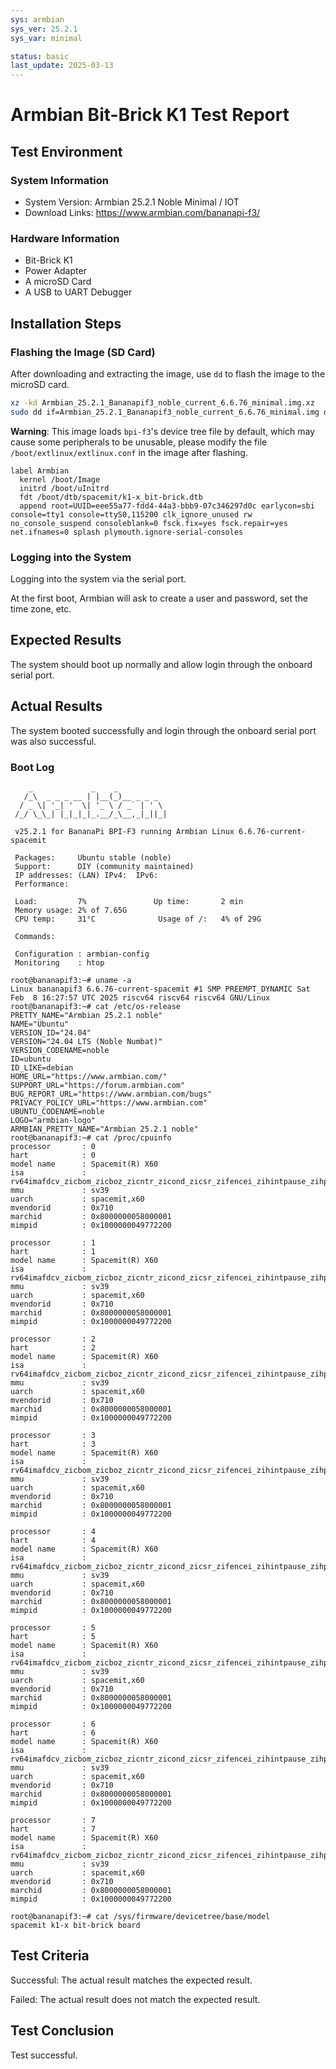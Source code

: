 ```yaml
---
sys: armbian
sys_ver: 25.2.1
sys_var: minimal

status: basic
last_update: 2025-03-13
---
```


# Armbian Bit-Brick K1 Test Report

## Test Environment

### System Information

- System Version: Armbian 25.2.1 Noble Minimal / IOT
- Download Links: https://www.armbian.com/bananapi-f3/

### Hardware Information

- Bit-Brick K1
- Power Adapter
- A microSD Card
- A USB to UART Debugger

## Installation Steps

### Flashing the Image (SD Card)

After downloading and extracting the image, use `dd` to flash the image to the microSD card.

```bash
xz -kd Armbian_25.2.1_Bananapif3_noble_current_6.6.76_minimal.img.xz 
sudo dd if=Armbian_25.2.1_Bananapif3_noble_current_6.6.76_minimal.img of=/dev/<your-device> bs=1M status=progress
```

**Warning**: This image loads `bpi-f3`'s device tree file by default, which may cause some peripherals to be unusable, please modify the file `/boot/extlinux/extlinux.conf` in the image after flashing.

```
label Armbian
  kernel /boot/Image
  initrd /boot/uInitrd
  fdt /boot/dtb/spacemit/k1-x_bit-brick.dtb
  append root=UUID=eee55a77-fdd4-44a3-bbb9-07c346297d0c earlycon=sbi console=tty1 console=ttyS0,115200 clk_ignore_unused rw no_console_suspend consoleblank=0 fsck.fix=yes fsck.repair=yes net.ifnames=0 splash plymouth.ignore-serial-consoles
```

### Logging into the System

Logging into the system via the serial port.

At the first boot, Armbian will ask to create a user and password, set the time zone, etc.

## Expected Results

The system should boot up normally and allow login through the onboard serial port.

## Actual Results

The system booted successfully and login through the onboard serial port was also successful.

### Boot Log

```log
    _             _    _           
   /_\  _ _ _ __ | |__(_)__ _ _ _  
  / _ \| '_| '  \| '_ \ / _` | ' \ 
 /_/ \_\_| |_|_|_|_.__/_\__,_|_||_|
                                   
 v25.2.1 for BananaPi BPI-F3 running Armbian Linux 6.6.76-current-spacemit

 Packages:     Ubuntu stable (noble)
 Support:      DIY (community maintained)
 IP addresses: (LAN) IPv4:  IPv6:  
 Performance:  

 Load:         7%               Up time:       2 min
 Memory usage: 2% of 7.65G  
 CPU temp:     31°C              Usage of /:   4% of 29G    

 Commands: 

 Configuration : armbian-config
 Monitoring    : htop

root@bananapif3:~# uname -a
Linux bananapif3 6.6.76-current-spacemit #1 SMP PREEMPT_DYNAMIC Sat Feb  8 16:27:57 UTC 2025 riscv64 riscv64 riscv64 GNU/Linux
root@bananapif3:~# cat /etc/os-release 
PRETTY_NAME="Armbian 25.2.1 noble"
NAME="Ubuntu"
VERSION_ID="24.04"
VERSION="24.04 LTS (Noble Numbat)"
VERSION_CODENAME=noble
ID=ubuntu
ID_LIKE=debian
HOME_URL="https://www.armbian.com/"
SUPPORT_URL="https://forum.armbian.com"
BUG_REPORT_URL="https://www.armbian.com/bugs"
PRIVACY_POLICY_URL="https://www.armbian.com"
UBUNTU_CODENAME=noble
LOGO="armbian-logo"
ARMBIAN_PRETTY_NAME="Armbian 25.2.1 noble"
root@bananapif3:~# cat /proc/cpuinfo 
processor       : 0
hart            : 0
model name      : Spacemit(R) X60
isa             : rv64imafdcv_zicbom_zicboz_zicntr_zicond_zicsr_zifencei_zihintpause_zihpm_zfh_zfhmin_zca_zcd_zba_zbb_zbc_zbs_zkt_zve32f_zve32x_zve64d_zve64f_zve64x_zvfh_zvfhmin_zvkt_sscofpmf_sstc_svinval_svnapot_svpbmt
mmu             : sv39
uarch           : spacemit,x60
mvendorid       : 0x710
marchid         : 0x8000000058000001
mimpid          : 0x1000000049772200

processor       : 1
hart            : 1
model name      : Spacemit(R) X60
isa             : rv64imafdcv_zicbom_zicboz_zicntr_zicond_zicsr_zifencei_zihintpause_zihpm_zfh_zfhmin_zca_zcd_zba_zbb_zbc_zbs_zkt_zve32f_zve32x_zve64d_zve64f_zve64x_zvfh_zvfhmin_zvkt_sscofpmf_sstc_svinval_svnapot_svpbmt
mmu             : sv39
uarch           : spacemit,x60
mvendorid       : 0x710
marchid         : 0x8000000058000001
mimpid          : 0x1000000049772200

processor       : 2
hart            : 2
model name      : Spacemit(R) X60
isa             : rv64imafdcv_zicbom_zicboz_zicntr_zicond_zicsr_zifencei_zihintpause_zihpm_zfh_zfhmin_zca_zcd_zba_zbb_zbc_zbs_zkt_zve32f_zve32x_zve64d_zve64f_zve64x_zvfh_zvfhmin_zvkt_sscofpmf_sstc_svinval_svnapot_svpbmt
mmu             : sv39
uarch           : spacemit,x60
mvendorid       : 0x710
marchid         : 0x8000000058000001
mimpid          : 0x1000000049772200

processor       : 3
hart            : 3
model name      : Spacemit(R) X60
isa             : rv64imafdcv_zicbom_zicboz_zicntr_zicond_zicsr_zifencei_zihintpause_zihpm_zfh_zfhmin_zca_zcd_zba_zbb_zbc_zbs_zkt_zve32f_zve32x_zve64d_zve64f_zve64x_zvfh_zvfhmin_zvkt_sscofpmf_sstc_svinval_svnapot_svpbmt
mmu             : sv39
uarch           : spacemit,x60
mvendorid       : 0x710
marchid         : 0x8000000058000001
mimpid          : 0x1000000049772200

processor       : 4
hart            : 4
model name      : Spacemit(R) X60
isa             : rv64imafdcv_zicbom_zicboz_zicntr_zicond_zicsr_zifencei_zihintpause_zihpm_zfh_zfhmin_zca_zcd_zba_zbb_zbc_zbs_zkt_zve32f_zve32x_zve64d_zve64f_zve64x_zvfh_zvfhmin_zvkt_sscofpmf_sstc_svinval_svnapot_svpbmt
mmu             : sv39
uarch           : spacemit,x60
mvendorid       : 0x710
marchid         : 0x8000000058000001
mimpid          : 0x1000000049772200

processor       : 5
hart            : 5
model name      : Spacemit(R) X60
isa             : rv64imafdcv_zicbom_zicboz_zicntr_zicond_zicsr_zifencei_zihintpause_zihpm_zfh_zfhmin_zca_zcd_zba_zbb_zbc_zbs_zkt_zve32f_zve32x_zve64d_zve64f_zve64x_zvfh_zvfhmin_zvkt_sscofpmf_sstc_svinval_svnapot_svpbmt
mmu             : sv39
uarch           : spacemit,x60
mvendorid       : 0x710
marchid         : 0x8000000058000001
mimpid          : 0x1000000049772200

processor       : 6
hart            : 6
model name      : Spacemit(R) X60
isa             : rv64imafdcv_zicbom_zicboz_zicntr_zicond_zicsr_zifencei_zihintpause_zihpm_zfh_zfhmin_zca_zcd_zba_zbb_zbc_zbs_zkt_zve32f_zve32x_zve64d_zve64f_zve64x_zvfh_zvfhmin_zvkt_sscofpmf_sstc_svinval_svnapot_svpbmt
mmu             : sv39
uarch           : spacemit,x60
mvendorid       : 0x710
marchid         : 0x8000000058000001
mimpid          : 0x1000000049772200

processor       : 7
hart            : 7
model name      : Spacemit(R) X60
isa             : rv64imafdcv_zicbom_zicboz_zicntr_zicond_zicsr_zifencei_zihintpause_zihpm_zfh_zfhmin_zca_zcd_zba_zbb_zbc_zbs_zkt_zve32f_zve32x_zve64d_zve64f_zve64x_zvfh_zvfhmin_zvkt_sscofpmf_sstc_svinval_svnapot_svpbmt
mmu             : sv39
uarch           : spacemit,x60
mvendorid       : 0x710
marchid         : 0x8000000058000001
mimpid          : 0x1000000049772200

root@bananapif3:~# cat /sys/firmware/devicetree/base/model 
spacemit k1-x bit-brick board
```

## Test Criteria

Successful: The actual result matches the expected result.

Failed: The actual result does not match the expected result.

## Test Conclusion

Test successful.

